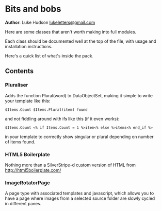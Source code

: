 # Bits and bobs #

**Author**: Luke Hudson <lukeletters@gmail.com>

Here are some classes that aren't worth making into full modules.

Each class should be documented well at the top of the file, with usage and installation instructions.

Here's a quick list of what's inside the pack.

## Contents ##


### Pluraliser ###

Adds the function Plural(word) to DataObjectSet, making it simple to write your template like this:

    $Items.Count $Items.Plural(item) found
 
 and not fiddling around with ifs like this (if it even works):
 
    $Items.Count <% if Items.Count = 1 %>item<% else %>items<% end_if %>
 
in your template to correctly show singular or plural depending on number of items found.

### HTML5 Boilerplate ###

Nothing more than a SilverStripe-d custom version of HTML from http://html5boilerplate.com/

### ImageRotatorPage ###

A page type with associated templates and javascript, which allows you to have a page where images 
from a selected source folder are slowly cycled in different panes.


